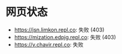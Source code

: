 # 网页状态
- https://jsn.limkon.repl.co: 失败 (403)
- https://mization.edpjg.repl.co: 失败 (403)
- https://v.chavir.repl.co: 失败
